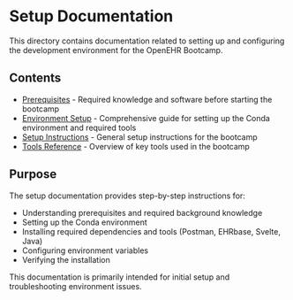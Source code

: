 # Setup Documentation

This directory contains documentation related to setting up and configuring the development environment for the OpenEHR Bootcamp.

## Contents

- [Prerequisites](prerequisites.md) - Required knowledge and software before starting the bootcamp
- [Environment Setup](environment_setup.md) - Comprehensive guide for setting up the Conda environment and required tools
- [Setup Instructions](setup.md) - General setup instructions for the bootcamp
- [Tools Reference](tools.md) - Overview of key tools used in the bootcamp

## Purpose

The setup documentation provides step-by-step instructions for:

- Understanding prerequisites and required background knowledge
- Setting up the Conda environment
- Installing required dependencies and tools (Postman, EHRbase, Svelte, Java)
- Configuring environment variables
- Verifying the installation

This documentation is primarily intended for initial setup and troubleshooting environment issues.
